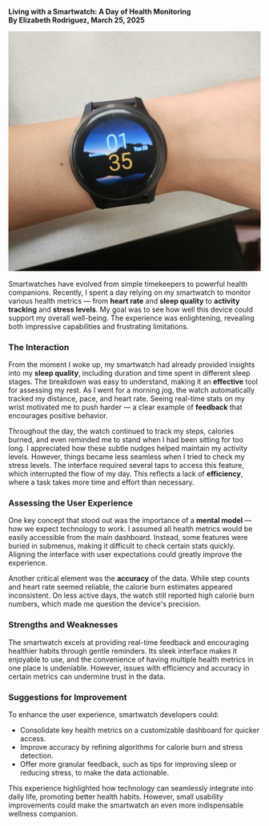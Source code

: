 **Living with a Smartwatch: A Day of Health Monitoring**  
**By Elizabeth Rodriguez, March 25, 2025**  

<p align="center">
  <img src="watch.jpg" alt="Garmin Venu 4">
</p>

Smartwatches have evolved from simple timekeepers to powerful health companions. Recently, I spent a day relying on my smartwatch to monitor various health metrics — from **heart rate** and **sleep quality** to **activity tracking** and **stress levels**. My goal was to see how well this device could support my overall well-being. The experience was enlightening, revealing both impressive capabilities and frustrating limitations.

### The Interaction

From the moment I woke up, my smartwatch had already provided insights into my **sleep quality**, including duration and time spent in different sleep stages. The breakdown was easy to understand, making it an **effective** tool for assessing my rest. As I went for a morning jog, the watch automatically tracked my distance, pace, and heart rate. Seeing real-time stats on my wrist motivated me to push harder — a clear example of **feedback** that encourages positive behavior.

Throughout the day, the watch continued to track my steps, calories burned, and even reminded me to stand when I had been sitting for too long. I appreciated how these subtle nudges helped maintain my activity levels. However, things became less seamless when I tried to check my stress levels. The interface required several taps to access this feature, which interrupted the flow of my day. This reflects a lack of **efficiency**, where a task takes more time and effort than necessary.

### Assessing the User Experience

One key concept that stood out was the importance of a **mental model** — how we expect technology to work. I assumed all health metrics would be easily accessible from the main dashboard. Instead, some features were buried in submenus, making it difficult to check certain stats quickly. Aligning the interface with user expectations could greatly improve the experience.

Another critical element was the **accuracy** of the data. While step counts and heart rate seemed reliable, the calorie burn estimates appeared inconsistent. On less active days, the watch still reported high calorie burn numbers, which made me question the device's precision.

### Strengths and Weaknesses

The smartwatch excels at providing real-time feedback and encouraging healthier habits through gentle reminders. Its sleek interface makes it enjoyable to use, and the convenience of having multiple health metrics in one place is undeniable. However, issues with efficiency and accuracy in certain metrics can undermine trust in the data.

### Suggestions for Improvement

To enhance the user experience, smartwatch developers could:
- Consolidate key health metrics on a customizable dashboard for quicker access.
- Improve accuracy by refining algorithms for calorie burn and stress detection.
- Offer more granular feedback, such as tips for improving sleep or reducing stress, to make the data actionable.

This experience highlighted how technology can seamlessly integrate into daily life, promoting better health habits. However, small usability improvements could make the smartwatch an even more indispensable wellness companion.

